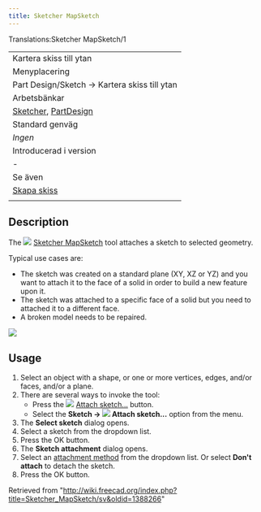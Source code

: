 ```yaml
---
title: Sketcher MapSketch
---
```

Translations:Sketcher MapSketch/1

|  |
| --- |
| Kartera skiss till ytan |
| Menyplacering |
| Part Design/Sketch → Kartera skiss till ytan |
| Arbetsbänkar |
| [Sketcher](/Sketcher_Workbench/sv "Sketcher Workbench/sv"), [PartDesign](/PartDesign_Workbench/sv "PartDesign Workbench/sv") |
| Standard genväg |
| *Ingen* |
| Introducerad i version |
| - |
| Se även |
| [Skapa skiss](/Sketcher_NewSketch/sv "Sketcher NewSketch/sv") |
|  |

## Description

The ![](/images/Sketcher_MapSketch.svg) [Sketcher MapSketch](/Sketcher_MapSketch "Sketcher MapSketch") tool attaches a sketch to selected geometry.

Typical use cases are:

* The sketch was created on a standard plane (XY, XZ or YZ) and you want to attach it to the face of a solid in order to build a new feature upon it.
* The sketch was attached to a specific face of a solid but you need to attached it to a different face.
* A broken model needs to be repaired.

![](/images/Sketcher_MapSketch_00.png)

## Usage

1. Select an object with a shape, or one or more vertices, edges, and/or faces, and/or a plane.
2. There are several ways to invoke the tool:
   * Press the ![](/images/Sketcher_MapSketch.svg) [Attach sketch...](/Sketcher_MapSketch "Sketcher MapSketch") button.
   * Select the **Sketch → ![](/images/Sketcher_MapSketch.svg) Attach sketch...** option from the menu.
3. The **Select sketch** dialog opens.
4. Select a sketch from the dropdown list.
5. Press the OK button.
6. The **Sketch attachment** dialog opens.
7. Select an [attachment method](/Part_EditAttachment#Attachment_modes "Part EditAttachment") from the dropdown list. Or select **Don't attach** to detach the sketch.
8. Press the OK button.

Retrieved from "<http://wiki.freecad.org/index.php?title=Sketcher_MapSketch/sv&oldid=1388266>"